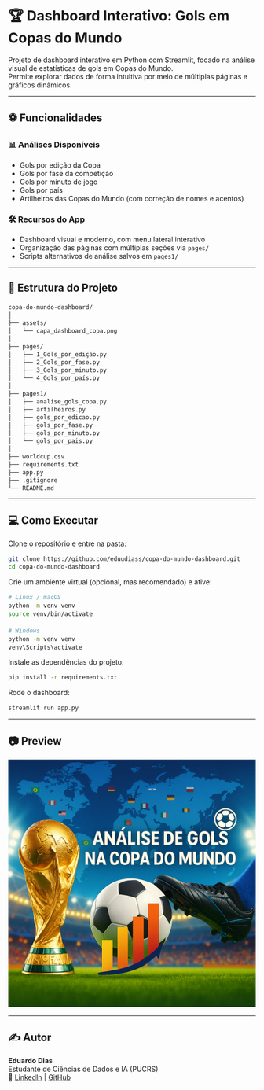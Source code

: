 # 🏆 Dashboard Interativo: Gols em Copas do Mundo

Projeto de dashboard interativo em Python com Streamlit, focado na análise visual de estatísticas de gols em Copas do Mundo.  
Permite explorar dados de forma intuitiva por meio de múltiplas páginas e gráficos dinâmicos.

---

## ⚽ Funcionalidades

### 📊 Análises Disponíveis
- Gols por edição da Copa
- Gols por fase da competição
- Gols por minuto de jogo
- Gols por país
- Artilheiros das Copas do Mundo (com correção de nomes e acentos)

### 🛠️ Recursos do App
- Dashboard visual e moderno, com menu lateral interativo
- Organização das páginas com múltiplas seções via `pages/`
- Scripts alternativos de análise salvos em `pages1/`

---

## 📁 Estrutura do Projeto

```
copa-do-mundo-dashboard/
│
├── assets/
│   └── capa_dashboard_copa.png
│
├── pages/
│   ├── 1_Gols_por_edição.py
│   ├── 2_Gols_por_fase.py
│   ├── 3_Gols_por_minuto.py
│   └── 4_Gols_por_país.py
│
├── pages1/
│   ├── analise_gols_copa.py
│   ├── artilheiros.py
│   ├── gols_por_edicao.py
│   ├── gols_por_fase.py
│   ├── gols_por_minuto.py
│   └── gols_por_pais.py
│
├── worldcup.csv
├── requirements.txt
├── app.py
├── .gitignore
└── README.md
```

---

## 💻 Como Executar

Clone o repositório e entre na pasta:

```bash
git clone https://github.com/eduudiass/copa-do-mundo-dashboard.git
cd copa-do-mundo-dashboard
```

Crie um ambiente virtual (opcional, mas recomendado) e ative:

```bash
# Linux / macOS
python -m venv venv
source venv/bin/activate

# Windows
python -m venv venv
venv\Scripts\activate
```

Instale as dependências do projeto:

```bash
pip install -r requirements.txt
```

Rode o dashboard:

```bash
streamlit run app.py
```

---

## 📷 Preview

![Dashboard Copa do Mundo](assets/capa_dashboard_copa.png)

---

## ✍️ Autor

**Eduardo Dias**  
Estudante de Ciências de Dados e IA (PUCRS)  
🔗 [LinkedIn](https://www.linkedin.com/in/eduardo-dias-201756190/) | [GitHub](https://github.com/eduudiass)
